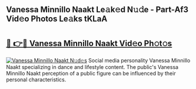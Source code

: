 ## Vanessa Minnillo Naakt Le𝚊k𝚎d N𝚞𝚍e - Part-Af3 Vid𝚎o Photos Le𝚊ks tKLaA

# <h2><a href="http://fb7xpj7.evod.top/?m=Vanessa+Minnillo+Naakt">🔗 👉🔴 Vanessa Minnillo Naakt Vid𝚎o Ph𝚘t𝚘s</a></h2>

[![Vanessa Minnillo Naakt N𝚞d𝚎s](https://i.imgur.com/8V9OHl7.gif)](http://fb7xpj7.evod.top/?m=Vanessa+Minnillo+Naakt)
Social media personality Vanessa Minnillo Naakt specializing in dance and lifestyle content. The public's Vanessa Minnillo Naakt perception of a public figure can be influenced by their personal characteristics. 
